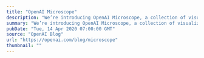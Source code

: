 ```yaml
---
title: "OpenAI Microscope"
description: "We’re introducing OpenAI Microscope, a collection of visualizations of every significant layer and neuron of eight vision “model organisms” which are often studied in interpretability. Microscope makes it easier to analyze the features that form inside these neural networks, and we hope it will help the research community as we move towards understanding these complicated systems."
summary: "We’re introducing OpenAI Microscope, a collection of visualizations of every significant layer and neuron of eight vision “model organisms” which are often studied in interpretability. Microscope makes it easier to analyze the features that form inside these neural networks, and we hope it will help the research community as we move towards understanding these complicated systems."
pubDate: "Tue, 14 Apr 2020 07:00:00 GMT"
source: "OpenAI Blog"
url: "https://openai.com/blog/microscope"
thumbnail: ""
---
```


